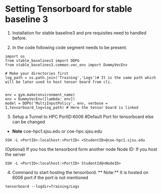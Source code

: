 # Setting Tensorboard for stable baseline 3

1. Installation for stable baseline3 and pre requisites need to handled before.

2. In the code following code segment needs to be present.
```
import os
from stable_baselines3 import DDPG
from stable_baselines3.common.vec_env import DummyVecEnv

# Make your directories first
log_path = os.path.join('Training','Logs')# It is the same path which will be later used to host tensor board from cli.


env = gym.make(environment_name)
env = DummyVecEnv([lambda: env])
model = DDPG('MultiInputPolicy', env, verbose = 1,tensorboard_log=log_path) # Here the tensor board is linked

```
3. Setup a Tunnel to HPC
PortID:6006 #Default Port for tensorboard else can be changed
- **Note** coe-hpc1.sjsu.edu  or coe-hpc.sjsu.edu 
```
SSH -L <PortID>:localhost:<PortID> <StudentID>@coe-hpc1.sjsu.edu
```
(Optional) If you hos the tensorbord form another node 
Node ID: If you host the server
```
SSH -L <PortID>:localhost:<PortID> StudentId@<NodeID>
```

4. Command to start hosting the tensorbord. ** Note:** It is hosted on 6006 port if the port is not mentioned
```
tensorboard --logdir=Training/Logs
```
